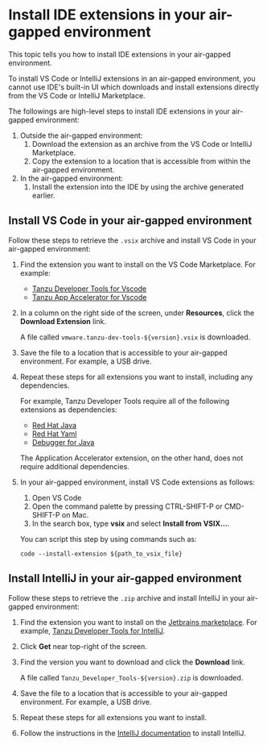 # Install IDE extensions in your air-gapped environment

This topic tells you how to install IDE extensions in your air-gapped environment.

To install VS Code or IntelliJ extensions in an air-gapped environment, you cannot use 
IDE's built-in UI which downloads and install extensions directly from the VS Code or IntelliJ 
Marketplace.

The followings are high-level steps to install IDE extensions in your air-gapped environment:

1. Outside the air-gapped environment: 
    1. Download the extension as an archive from the VS Code or IntelliJ Marketplace. 
    2. Copy the extension to a location that is accessible from within the air-gapped environment.
2. In the air-gapped environment: 
    1. Install the extension into the IDE by using the archive generated earlier.

## <a id="vscode"></a> Install VS Code in your air-gapped environment

Follow these steps to retrieve the `.vsix` archive and install VS Code in your air-gapped environment:

1. Find the extension you want to install on the VS Code Marketplace. For example: 

    - [Tanzu Developer Tools for Vscode](https://marketplace.visualstudio.com/items?itemName=vmware.tanzu-dev-tools)
    - [Tanzu App Accelerator for Vscode](https://marketplace.visualstudio.com/items?itemName=vmware.tanzu-app-accelerator)

2. In a column on the right side of the screen, under **Resources**, click the
**Download Extension** link. 

    A file called `vmware.tanzu-dev-tools-${version}.vsix` is downloaded. 

3. Save the file to a location that is accessible to your air-gapped environment. For example, a USB drive.

4. Repeat these steps for all extensions you want to install, including any dependencies.

    For example, Tanzu Developer Tools require all of the following extensions as dependencies:

    - [Red Hat Java](https://marketplace.visualstudio.com/items?itemName=redhat.java)
    - [Red Hat Yaml](https://marketplace.visualstudio.com/items?itemName=redhat.vscode-yaml)
    - [Debugger for Java](https://marketplace.visualstudio.com/items?itemName=vscjava.vscode-java-debug)

    The Application Accelerator extension, on the other hand, does not require additional dependencies.

5. In your air-gapped environment, install VS Code extensions as follows:

    1. Open VS Code
    2. Open the command palette by pressing CTRL-SHIFT-P or CMD-SHIFT-P on Mac.
    3. In the search box, type **vsix** and select **Install from VSIX...**.

    You can script this step by using commands such as:

    ```console
    code --install-extension ${path_to_vsix_file}
    ```

## <a id="intellij"></a> Install IntelliJ in your air-gapped environment

Follow these steps to retrieve the `.zip` archive and install IntelliJ in your air-gapped environment:

1. Find the extension you want to install on the [Jetbrains marketplace](https://plugins.jetbrains.com/). 
For example, [Tanzu Developer Tools for IntelliJ](https://plugins.jetbrains.com/plugin/21823-tanzu-developer-tools).

2. Click **Get** near top-right of the screen.

3. Find the version you want to download and click the **Download** link. 

    A file called `Tanzu_Developer_Tools-${version}.zip` is downloaded. 

4. Save the file to a location that is accessible to your air-gapped environment. For example, a USB drive.

5. Repeat these steps for all extensions you want to install.

6. Follow the instructions in the [IntelliJ documentation](https://www.jetbrains.com/help/idea/managing-plugins.html#install_plugin_from_disk) to install IntelliJ.
